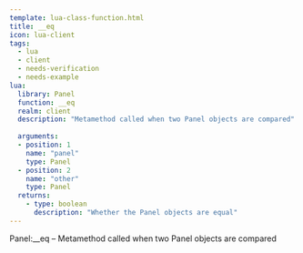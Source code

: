 ```yaml
---
template: lua-class-function.html
title: __eq
icon: lua-client
tags:
  - lua
  - client
  - needs-verification
  - needs-example
lua:
  library: Panel
  function: __eq
  realm: client
  description: "Metamethod called when two Panel objects are compared"
  
  arguments:
  - position: 1
    name: "panel"
    type: Panel
  - position: 2
    name: "other"
    type: Panel
  returns:
    - type: boolean
      description: "Whether the Panel objects are equal"
---
```


<div class="lua__search__keywords">
Panel:__eq &#x2013; Metamethod called when two Panel objects are compared
</div>
